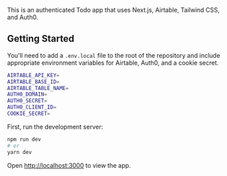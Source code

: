 This is an authenticated Todo app that uses Next.js, Airtable, Tailwind CSS, and Auth0.


## Getting Started

You'll need to add a `.env.local` file to the root of the repository and include appropriate environment variables for Airtable, Auth0, and a cookie secret.

```bash
AIRTABLE_API_KEY=
AIRTABLE_BASE_ID=
AIRTABLE_TABLE_NAME=
AUTH0_DOMAIN=
AUTH0_SECRET=
AUTH0_CLIENT_ID=
COOKIE_SECRET=
```

First, run the development server:

```bash
npm run dev
# or
yarn dev
```

Open [http://localhost:3000](http://localhost:3000) to view the app.
